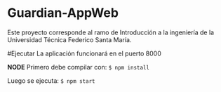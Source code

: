 # Guardian-AppWeb
Este proyecto corresponde al ramo de Introducción a la ingeniería de la Universidad Técnica Federico Santa María.

#Ejecutar
La aplicación funcionará en el puerto 8000

**NODE**
Primero debe compilar con:
```$ npm install```

Luego se ejecuta:
```$ npm start```
